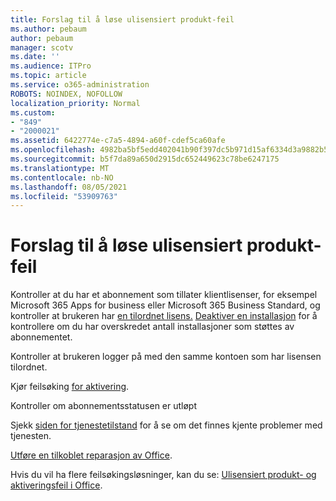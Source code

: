 ```yaml
---
title: Forslag til å løse ulisensiert produkt-feil
ms.author: pebaum
author: pebaum
manager: scotv
ms.date: ''
ms.audience: ITPro
ms.topic: article
ms.service: o365-administration
ROBOTS: NOINDEX, NOFOLLOW
localization_priority: Normal
ms.custom:
- "849"
- "2000021"
ms.assetid: 6422774e-c7a5-4894-a60f-cdef5ca60afe
ms.openlocfilehash: 4982ba5bf5edd402041b90f397dc5b971d15af6334d3a9882b59de182fec8c7a
ms.sourcegitcommit: b5f7da89a650d2915dc652449623c78be6247175
ms.translationtype: MT
ms.contentlocale: nb-NO
ms.lasthandoff: 08/05/2021
ms.locfileid: "53909763"
---
```

# <a name="suggestions-for-solving-unlicensed-product-errors"></a>Forslag til å løse ulisensiert produkt-feil

Kontroller at du har et abonnement som tillater klientlisenser, for eksempel Microsoft 365 Apps for business eller Microsoft 365 Business Standard, og kontroller at brukeren har [en tilordnet lisens.](https://docs.microsoft.com/microsoft-365/admin/add-users/add-users) [Deaktiver en installasjon](https://docs.microsoft.com/microsoft-365/admin/add-users/delete-a-user) for å kontrollere om du har overskredet antall installasjoner som støttes av abonnementet.
  
Kontroller at brukeren logger på med den samme kontoen som har lisensen tilordnet.
  
Kjør feilsøking [for aktivering](https://aka.ms/SARA-OfficeActivation-Alchemy).
  
Kontroller om abonnementsstatusen er utløpt
  
Sjekk [siden for tjenestetilstand](https://docs.microsoft.com/office365/enterprise/view-service-health) for å se om det finnes kjente problemer med tjenesten.
  
[Utføre en tilkoblet reparasjon av Office](https://support.office.com/Article/7821d4b6-7c1d-4205-aa0e-a6b40c5bb88b?wt.mc_id=Alchemy_ClientDIA).
  
Hvis du vil ha flere feilsøkingsløsninger, kan du se: [Ulisensiert produkt- og aktiveringsfeil i Office](https://support.office.com/Article/0d23d3c0-c19c-4b2f-9845-5344fedc4380?wt.mc_id=Alchemy_ClientDIA).
  